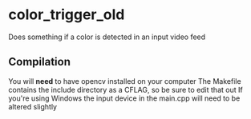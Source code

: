 # color_trigger_old
Does something if a color is detected in an input video feed

## Compilation

You will **need** to have opencv installed on your computer
The Makefile contains the include directory as a CFLAG, so be sure to edit that out
If you're using Windows the input device in the main.cpp will need to be altered slightly